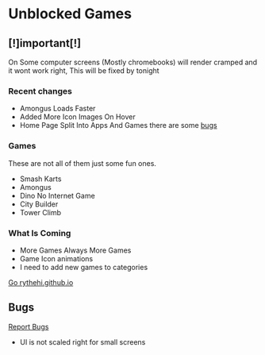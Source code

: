 # Unblocked Games

##  **[!]important[!]**

 On Some computer screens (Mostly chromebooks) will render cramped and it wont work right, This will be fixed by tonight
 
### Recent changes 
* Amongus Loads Faster
* Added More Icon Images On Hover
* Home Page Split Into Apps And Games there are some [bugs](#bugs)

### Games

These are not all of them just some fun ones.

* Smash Karts
* Amongus
* Dino No Internet Game
* City Builder
* Tower Climb

### What Is Coming

* More Games Always More Games
* Game Icon animations
* I need to add new games to categories 

[Go rythehi.github.io](https://rythehi.github.io)


## Bugs 

[Report Bugs](https://github.com/rythehi/rythehi.github.io/discussions/1)
<a id="bugs"></a>
* UI is not scaled right for small screens 
